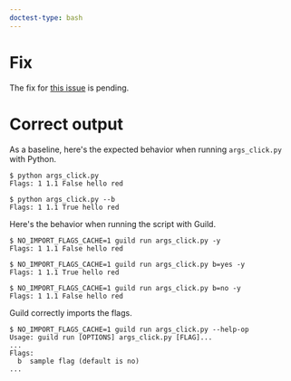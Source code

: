```yaml
---
doctest-type: bash
---
```


# Fix

The fix for [this issue](https://github.com/guildai/guildai/issues/366) is pending.

# Correct output

As a baseline, here's the expected behavior when running
`args_click.py` with Python.

    $ python args_click.py
    Flags: 1 1.1 False hello red

    $ python args_click.py --b
    Flags: 1 1.1 True hello red

Here's the behavior when running the script with Guild.

    $ NO_IMPORT_FLAGS_CACHE=1 guild run args_click.py -y
    Flags: 1 1.1 False hello red

    $ NO_IMPORT_FLAGS_CACHE=1 guild run args_click.py b=yes -y
    Flags: 1 1.1 True hello red

    $ NO_IMPORT_FLAGS_CACHE=1 guild run args_click.py b=no -y
    Flags: 1 1.1 False hello red

Guild correctly imports the flags.

    $ NO_IMPORT_FLAGS_CACHE=1 guild run args_click.py --help-op
    Usage: guild run [OPTIONS] args_click.py [FLAG]...
    ...
    Flags:
      b  sample flag (default is no)
    ...
